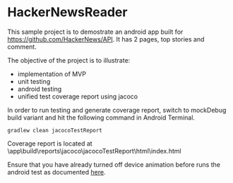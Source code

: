# HackerNewsReader

This sample project is to demostrate an android app built for https://github.com/HackerNews/API. It has 2 pages, top stories and comment. 

The objective of the project is to illustrate:
- implementation of MVP
- unit testing 
- android testing
- unified test coverage report using jacoco

In order to run testing and generate coverage report, switch to mockDebug build variant and hit the following command in Android Terminal.

`gradlew clean jacocoTestReport`

Coverage report is located at \app\build\reports\jacoco\jacocoTestReport\html\index.html

Ensure that you have already turned off device animation before runs the android test as documented [here](https://developer.android.com/training/testing/espresso/setup.html#set-up-environment).

